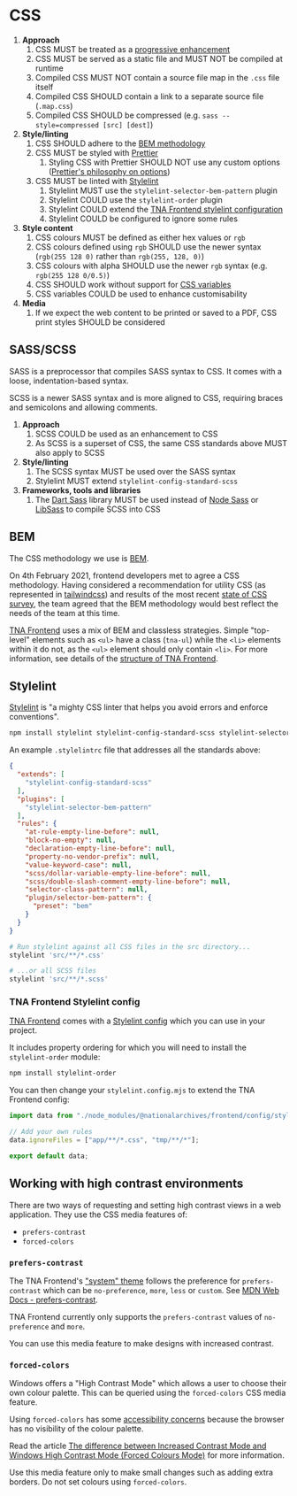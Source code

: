 # CSS

1. **Approach**
    1. CSS MUST be treated as a [progressive enhancement](../../ways-of-working/progressive-enhancement.md)
    1. CSS MUST be served as a static file and MUST NOT be compiled at runtime
    1. Compiled CSS MUST NOT contain a source file map in the `.css` file itself
    1. Compiled CSS SHOULD contain a link to a separate source file (`.map.css`)
    1. Compiled CSS SHOULD be compressed (e.g. `sass --style=compressed [src] [dest]`)
1. **Style/linting**
    1. CSS SHOULD adhere to the [BEM methodology](#bem)
    1. CSS MUST be styled with [Prettier](https://prettier.io/)
        1. Styling CSS with Prettier SHOULD NOT use any custom options ([Prettier's philosophy on options](https://prettier.io/docs/en/option-philosophy))
    1. CSS MUST be linted with [Stylelint](#stylelint)
        1. Stylelint MUST use the `stylelint-selector-bem-pattern` plugin
        1. Stylelint COULD use the `stylelint-order` plugin
        1. Stylelint COULD extend the [TNA Frontend stylelint configuration](https://github.com/nationalarchives/tna-frontend/blob/main/stylelint.config.js)
        1. Stylelint COULD be configured to ignore some rules
1. **Style content**
    1. CSS colours MUST be defined as either hex values or `rgb`
    1. CSS colours defined using `rgb` SHOULD use the newer syntax (`rgb(255 128 0)` rather than `rgb(255, 128, 0)`)
    1. CSS colours with alpha SHOULD use the newer `rgb` syntax (e.g. `rgb(255 128 0/0.5)`)
    1. CSS SHOULD work without support for [CSS variables](https://developer.mozilla.org/en-US/docs/Web/CSS/Using_CSS_custom_properties)
    1. CSS variables COULD be used to enhance customisability
1. **Media**
    1. If we expect the web content to be printed or saved to a PDF, CSS print styles SHOULD be considered

## SASS/SCSS

SASS is a preprocessor that compiles SASS syntax to CSS. It comes with a loose, indentation-based syntax.

SCSS is a newer SASS syntax and is more aligned to CSS, requiring braces and semicolons and allowing comments.

1. **Approach**
    1. SCSS COULD be used as an enhancement to CSS
    1. As SCSS is a superset of CSS, the same CSS standards above MUST also apply to SCSS
1. **Style/linting**
    1. The SCSS syntax MUST be used over the SASS syntax
    1. Stylelint MUST extend `stylelint-config-standard-scss`
1. **Frameworks, tools and libraries**
    1. The [Dart Sass](https://sass-lang.com/dart-sass/) library MUST be used instead of [Node Sass](https://www.npmjs.com/package/node-sass) or [LibSass](https://sass-lang.com/blog/libsass-is-deprecated/) to compile SCSS into CSS

## BEM

The CSS methodology we use is [BEM](https://getbem.com/).

On 4th February 2021, frontend developers met to agree a CSS methodology. Having considered a recommendation for utility CSS (as represented in [tailwindcss](https://tailwindcss.com/)) and results of the most recent [state of CSS survey](https://2020.stateofcss.com/en-US/technologies/), the team agreed that the BEM methodology would best reflect the needs of the team at this time.

[TNA Frontend](../../resources/tna-frontend.md) uses a mix of BEM and classless strategies. Simple "top-level" elements such as `<ul>` have a class (`tna-ul`) while the `<li>` elements within it do not, as the `<ul>` element should only contain `<li>`. For more information, see details of the [structure of TNA Frontend](https://github.com/nationalarchives/tna-frontend/wiki/Structure).

## Stylelint

[Stylelint](https://stylelint.io/) is "a mighty CSS linter that helps you avoid errors and enforce conventions".

```sh
npm install stylelint stylelint-config-standard-scss stylelint-selector-bem-pattern stylelint-order
```

An example `.stylelintrc` file that addresses all the standards above:

```json
{
  "extends": [
    "stylelint-config-standard-scss"
  ],
  "plugins": [
    "stylelint-selector-bem-pattern"
  ],
  "rules": {
    "at-rule-empty-line-before": null,
    "block-no-empty": null,
    "declaration-empty-line-before": null,
    "property-no-vendor-prefix": null,
    "value-keyword-case": null,
    "scss/dollar-variable-empty-line-before": null,
    "scss/double-slash-comment-empty-line-before": null,
    "selector-class-pattern": null,
    "plugin/selector-bem-pattern": {
      "preset": "bem"
    }
  }
}
```

```sh
# Run stylelint against all CSS files in the src directory...
stylelint 'src/**/*.css'

# ...or all SCSS files
stylelint 'src/**/*.scss'
```

### TNA Frontend Stylelint config

[TNA Frontend](../../resources/tna-frontend.md) comes with a [Stylelint config](https://github.com/nationalarchives/tna-frontend/blob/main/stylelint.config.js) which you can use in your project.

It includes property ordering for which you will need to install the `stylelint-order` module:

```sh
npm install stylelint-order
```

You can then change your `stylelint.config.mjs` to extend the TNA Frontend config:

```js
import data from "./node_modules/@nationalarchives/frontend/config/stylelint.config.js";

// Add your own rules
data.ignoreFiles = ["app/**/*.css", "tmp/**/*"];

export default data;
```

## Working with high contrast environments

There are two ways of requesting and setting high contrast views in a web application. They use the CSS media features of:

- `prefers-contrast`
- `forced-colors`

### `prefers-contrast`

The TNA Frontend's ["system" theme](https://nationalarchives.github.io/design-system/styles/colours/#system-theme) follows the preference for `prefers-contrast` which can be `no-preference`, `more`, `less` or `custom`. See [MDN Web Docs - prefers-contrast](https://developer.mozilla.org/en-US/docs/Web/CSS/@media/prefers-contrast).

TNA Frontend currently only supports the `prefers-contrast` values of `no-preference` and `more`.

You can use this media feature to make designs with increased contrast.

### `forced-colors`

Windows offers a "High Contrast Mode" which allows a user to choose their own colour palette. This can be queried using the `forced-colors` CSS media feature.

Using `forced-colors` has some [accessibility concerns](https://developer.mozilla.org/en-US/docs/Web/CSS/@media/forced-colors#accessibility_concerns) because the browser has no visibility of the colour palette.

Read the article [The difference between Increased Contrast Mode and Windows High Contrast Mode (Forced Colours Mode)](https://www.tempertemper.net/blog/the-difference-between-increased-contrast-mode-and-windows-high-contrast-mode) for more information.

Use this media feature only to make small changes such as adding extra borders. Do not set colours using `forced-colors`.
